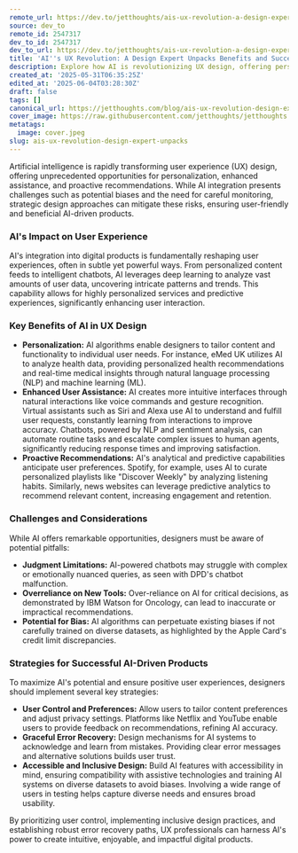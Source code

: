 ```yaml
---
remote_url: https://dev.to/jetthoughts/ais-ux-revolution-a-design-expert-unpacks-benefits-and-success-strategies-5foa
source: dev_to
remote_id: 2547317
dev_to_id: 2547317
dev_to_url: https://dev.to/jetthoughts/ais-ux-revolution-a-design-expert-unpacks-benefits-and-success-strategies-5foa
title: 'AI''s UX Revolution: A Design Expert Unpacks Benefits and Success Strategies'
description: Explore how AI is revolutionizing UX design, offering personalized experiences, enhanced assistance, and proactive recommendations. Learn about the benefits, challenges, and strategic design approaches for successful AI integration in digital products.
created_at: '2025-05-31T06:35:25Z'
edited_at: '2025-06-04T03:28:30Z'
draft: false
tags: []
canonical_url: https://jetthoughts.com/blog/ais-ux-revolution-design-expert-unpacks/
cover_image: https://raw.githubusercontent.com/jetthoughts/jetthoughts.github.io/master/content/blog/ais-ux-revolution-design-expert-unpacks/cover.jpeg
metatags:
  image: cover.jpeg
slug: ais-ux-revolution-design-expert-unpacks
---
```

Artificial intelligence is rapidly transforming user experience (UX) design, offering unprecedented opportunities for personalization, enhanced assistance, and proactive recommendations. While AI integration presents challenges such as potential biases and the need for careful monitoring, strategic design approaches can mitigate these risks, ensuring user-friendly and beneficial AI-driven products.

### AI's Impact on User Experience

AI's integration into digital products is fundamentally reshaping user experiences, often in subtle yet powerful ways. From personalized content feeds to intelligent chatbots, AI leverages deep learning to analyze vast amounts of user data, uncovering intricate patterns and trends. This capability allows for highly personalized services and predictive experiences, significantly enhancing user interaction.

### Key Benefits of AI in UX Design

*   **Personalization:** AI algorithms enable designers to tailor content and functionality to individual user needs. For instance, eMed UK utilizes AI to analyze health data, providing personalized health recommendations and real-time medical insights through natural language processing (NLP) and machine learning (ML).
*   **Enhanced User Assistance:** AI creates more intuitive interfaces through natural interactions like voice commands and gesture recognition. Virtual assistants such as Siri and Alexa use AI to understand and fulfill user requests, constantly learning from interactions to improve accuracy. Chatbots, powered by NLP and sentiment analysis, can automate routine tasks and escalate complex issues to human agents, significantly reducing response times and improving satisfaction.
*   **Proactive Recommendations:** AI's analytical and predictive capabilities anticipate user preferences. Spotify, for example, uses AI to curate personalized playlists like "Discover Weekly" by analyzing listening habits. Similarly, news websites can leverage predictive analytics to recommend relevant content, increasing engagement and retention.

### Challenges and Considerations

While AI offers remarkable opportunities, designers must be aware of potential pitfalls:

*   **Judgment Limitations:** AI-powered chatbots may struggle with complex or emotionally nuanced queries, as seen with DPD's chatbot malfunction.
*   **Overreliance on New Tools:** Over-reliance on AI for critical decisions, as demonstrated by IBM Watson for Oncology, can lead to inaccurate or impractical recommendations.
*   **Potential for Bias:** AI algorithms can perpetuate existing biases if not carefully trained on diverse datasets, as highlighted by the Apple Card's credit limit discrepancies.

### Strategies for Successful AI-Driven Products

To maximize AI's potential and ensure positive user experiences, designers should implement several key strategies:

*   **User Control and Preferences:** Allow users to tailor content preferences and adjust privacy settings. Platforms like Netflix and YouTube enable users to provide feedback on recommendations, refining AI accuracy.
*   **Graceful Error Recovery:** Design mechanisms for AI systems to acknowledge and learn from mistakes. Providing clear error messages and alternative solutions builds user trust.
*   **Accessible and Inclusive Design:** Build AI features with accessibility in mind, ensuring compatibility with assistive technologies and training AI systems on diverse datasets to avoid biases. Involving a wide range of users in testing helps capture diverse needs and ensures broad usability.

By prioritizing user control, implementing inclusive design practices, and establishing robust error recovery paths, UX professionals can harness AI's power to create intuitive, enjoyable, and impactful digital products.

